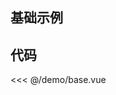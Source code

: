 ## 基础示例

<script setup>
import Base from '../demo/base.vue'
import { NMessageProvider } from 'naive-ui'
</script>

<ClientOnly>
<NMessageProvider>
<Base />
</NMessageProvider>
</ClientOnly>

## 代码

<<< @/demo/base.vue
